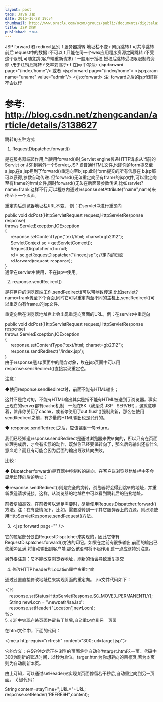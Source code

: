 ```yaml
---
layout: post
tags: Java Jsp
date: 2015-10-28 19:54
thumbnail: http://www.oracle.com/ocom/groups/public/documents/digitalasset/016072_en.gif
title: JSP 跳转
published: true
--- 
```


JSP
forward 和 redirect区别
f 服务器跳转 地址栏不变  r 网页跳转
f 可共享跳转前后 request中的数据  r不可以
f 只能在同一个web应用程序资源之间跳转 r不受这个限制,可随意跳(客户端重新请求)
f 一般用于授权,授权后跳转受权限限制的资源  r用于注销后跳转
f 效率要高于r
f 在jsp中写法:
  <jsp:forward page="/index/home"/>
  或者
  <jsp:forward page="/index/home">
       <jsp:param name="uname" value="admin"/>
  </jsp:forward>
注: forward之后的jsp代码将不会执行

参考:
http://blog.csdn.net/zhengcandan/article/details/3138627
===============================================
跳转的五种方式
1. RequestDispatcher.forward()

是在服务器端起作用,当使用forward()时,Servlet engine传递HTTP请求从当前的Servlet or JSP到另外一个Servlet,JSP 或普通HTML文件,也即你的form提交至a.jsp,在a.jsp用到了forward()重定向至b.jsp,此时form提交的所有信息在 b.jsp都可以获得,参数自动传递. 但forward()无法重定向至有frame的jsp文件,可以重定向至有frame的html文件,同时forward()无法在后面带参数传递,比如servlet?name=frank,这样不行,可以程序内通过response.setAttribute("name",name)来传至下一个页面。

重定向后浏览器地址栏URL不变。 例：在servlet中进行重定向

public void doPost(HttpServletRequest request,HttpServletResponse response)   
throws ServletException,IOException   
{   
　 response.setContentType("text/html; charset=gb2312");   
　 ServletContext sc = getServletContext();   
　 RequestDispatcher rd = null;   
　 rd = sc.getRequestDispatcher("/index.jsp"); //定向的页面   
　 rd.forward(request, response);   
}   
通常在servlet中使用，不在jsp中使用。

2. response.sendRedirect()

是在用户的浏览器端工作,sendRedirect()可以带参数传递,比如servlet?name=frank传至下个页面,同时它可以重定向至不同的主机上,sendRedirect()可以重定向有frame.的jsp文件.

重定向后在浏览器地址栏上会出现重定向页面的URL。例：在servlet中重定向

public void doPost(HttpServletRequest request,HttpServletResponse response)   
throws ServletException,IOException   
{   
　 response.setContentType("text/html; charset=gb2312");   
　 response.sendRedirect("/index.jsp");   
}  
由于response是jsp页面中的隐含对象，故在jsp页面中可以用response.sendRedirect()直接实现重定位。

注意：

◆使用response.sendRedirect时，前面不能有HTML输出；

这并不是绝对的，不能有HTML输出其实是指不能有HTML被送到了浏览器。事实上现在的server都有cache机制，一般在8K（我是说 JSP　SERVER），这就意味着，除非你关闭了cache，或者你使用了out.flush()强制刷新，那么在使用sendRedirect之前，有少量的HTML输出也是允许的。

◆ response.sendRedirect之后，应该紧跟一句return。

我们已经知道response.sendRedirect是通过浏览器来做转向的，所以只有在页面处理完成后，才会有实际的动作。既然你已经要做转向了，那么后的输出还有什么意义呢？而且有可能会因为后面的输出导致转向失败。

比较：

◆ Dispatcher.forward()是容器中控制权的转向，在客户端浏览器地址栏中不会显示出转向后的地址；

◆response.sendRedirect()则是完全的跳转，浏览器将会得到跳转的地址，并重新发送请求链接。这样，从浏览器的地址栏中可以看到跳转后的链接地址。

前者更加高效，在前者可以满足需要时，尽量使用RequestDispatcher.forward()方法。注：在有些情况下，比如，需要跳转到一个其它服务器上的资源，则必须使用HttpServletResponse.sendRequest()方法。

3. ＜jsp:forward page="" /＞

它的底层部分是由RequestDispatcher来实现的，因此它带有RequestDispatcher.forward()方法的印记。如果在之前有很多输出,前面的输出已使缓冲区满,将自动输出到客户端,那么该语句将不起作用,这一点应该特别注意。

另外要注意：它不能改变浏览器地址，刷新的话会导致重复提交

4. 修改HTTP header的Location属性来重定向

通过设置直接修改地址栏来实现页面的重定向。 jsp文件代码如下：

＜%   
　response.setStatus(HttpServletResponse.SC_MOVED_PERMANENTLY);   
　String newLocn = "/newpath/jsa.jsp";   
　response.setHeader("Location",newLocn);   
%＞   
5. JSP中实现在某页面停留若干秒后,自动重定向到另一页面

在html文件中，下面的代码：

＜meta http-equiv="refresh" content="300; url=target.jsp"＞

它的含义：在5分钟之后正在浏览的页面将会自动变为target.html这一页。代码中300为刷新的延迟时间，以秒为单位。targer.html为你想转向的目标页,若为本页则为自动刷新本页。

由上可知，可以通过setHeader来实现某页面停留若干秒后,自动重定向到另一页面。 关键代码：

String content=stayTime+";URL="+URL;   
response.setHeader("REFRESH",content);  
